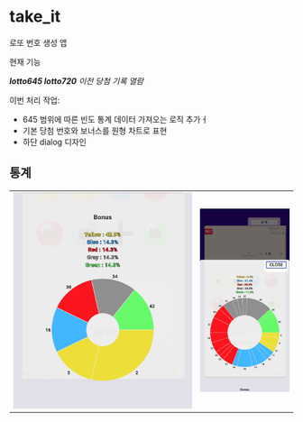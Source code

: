 # take_it

로또 번호 생성 앱

현재 기능

**_lotto645
lotto720_**
_이전 당첨 기록 열람_

이번 처리 작업:
* 645 범위에 따른 빈도 통계 데이터 가져오는 로직 추가ㅓ
* 기본 당첨 번호와 보너스를 원형 차트로 표현
* 하단 dialog 디자인

## 통계
<table>
  <tr>
    <td><img src="./capture/bonus645.png" alt="다이어리 메인" width="400"></td>
    <td><img src="./capture/default645.png" alt="퀘스트 확인" width="200"></td>
  </tr>
   
</table>
